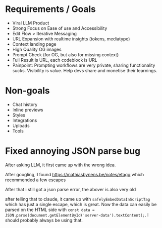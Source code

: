 # Requirements / Goals

- Viral LLM Product
- Strong Focus on Ease of use and Accessibility
- Edit Flow > Iterative Messaging
- URL Expansion with realtime insights (tokens, mediatype)
- Context landing page
- High Quality OG images
- Prompt Check (for OG, but also for missing context)
- Full Result is URL, each codeblock is URL
- Painpoint: Prompting workflows are very private, sharing functionality sucks. Visibility is value. Help devs share and monetise their learnings.

# Non-goals

- Chat history
- Inline previews
- Styles
- Integrations
- Uploads
- Tools

# Fixed annoying JSON parse bug

After asking LLM, it first came up with the wrong idea.

After googling, I found https://mathiasbynens.be/notes/etago which recommended a few escapes

After that i still got a json parse error, the abover is also very old

after telling that to claude, it came up with `safelyEmbedDataInScriptTag` which has just a single escape, which is great. Now the data can easily be parsed on the HTML side with `const data = JSON.parse(document.getElementById('server-data').textContent);`. I should probably always be using that.
